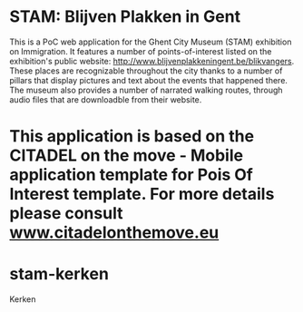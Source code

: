 STAM: Blijven Plakken in Gent
=============================

This is a PoC web application for the Ghent City Museum (STAM) exhibition on Immigration. It features a number of points-of-interest listed on the exhibition's public website: http://www.blijvenplakkeningent.be/blikvangers. These places are recognizable throughout the city thanks to a number of pillars that display pictures and text about the events that happened there. The museum also provides a number of narrated walking routes, through audio files that are downloadble from their website.

This application is based on the CITADEL on the move - Mobile application template for Pois Of Interest template.
For more details please consult www.citadelonthemove.eu
=======
stam-kerken
===========

Kerken
